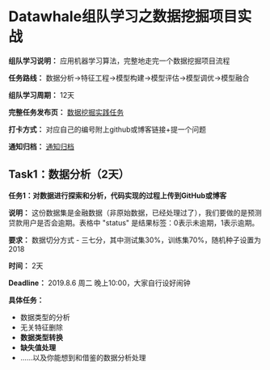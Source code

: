 # Datawhale组队学习之数据挖掘项目实战

**组队学习说明：** 应用机器学习算法，完整地走完一个数据挖掘项目流程

**任务路线：** 数据分析→特征工程→模型构建→模型评估→模型调优→模型融合

**组队学习周期：** 12天

**完整任务发布页：** [数据挖掘实践任务](https://github.com/datawhalechina/Datawhale_Learning/blob/master/doc/%E7%90%86%E8%AE%BA%E5%BA%94%E7%94%A8/%E6%95%B0%E6%8D%AE%E6%8C%96%E6%8E%98/README.md)

**打卡方式：** 对应自己的编号附上github或博客链接+提一个问题

**通知归档：** [通知归档](https://shimo.im/docs/PW9qVDpxHRtrDPYG/)

## Task1：数据分析（2天）

**任务1：对数据进行探索和分析，代码实现的过程上传到GitHub或博客**

**说明：** 这份数据集是金融数据（非原始数据，已经处理过了），我们要做的是预测贷款用户是否会逾期。表格中 "status" 是结果标签：0表示未逾期，1表示逾期。

**要求：** 数据切分方式 - 三七分，其中测试集30%，训练集70%，随机种子设置为2018

**时间：** 2天

**Deadline：** 2019.8.6 周二 晚上10:00，大家自行设好闹钟

**具体任务：**

 - 数据类型的分析
 - 无关特征删除
 - **数据类型转换**
 - **缺失值处理**
 - ……以及你能想到和借鉴的数据分析处理
